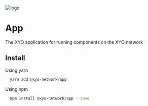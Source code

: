
[logo]: https://www.xy.company/img/home/logo_xy.png

![logo]

# App

The XYO application for running components on the XYO network

## Install

Using yarn

```sh
  yarn add @xyo-network/app
```

Using npm

```sh
  npm install @xyo-network/app --save
```
